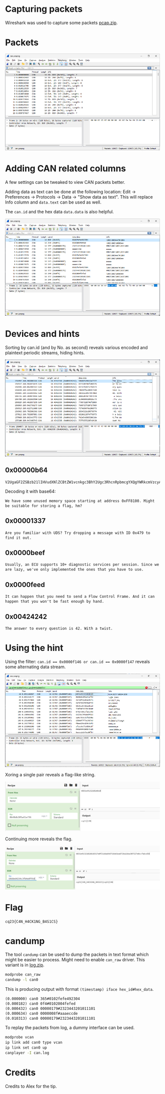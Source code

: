 # Capturing packets

Wireshark was used to capture some packets [pcap.zip](workdir/pcap.zip).

# Packets

![](screenshots/1.png)

# Adding CAN related columns

A few settings can be tweaked to view CAN packets better.

Adding data as text can be done at the following location: Edit -> Preferences -> Protocols -> Data -> "Show data as text". This will replace Info column and `data.text` can be used as well.

The `can.id` and the hex data `data.data` is also helpful.

![](screenshots/2.png)

# Devices and hints

Sorting by can.id (and by No. as second) reveals various encoded and plaintext periodic streams, hiding hints.

![](screenshots/3.png)

## 0x00000b64
```
V2UgaGF2ZSBzb21lIHVudXNlZCBtZW1vcnkgc3BhY2Ugc3RhcnRpbmcgYXQgYWRkcmVzcyAweEZGODEwMC4gTWlnaHQgYmUgc3VpdGFibGUgZm9yIHN0b3JpbmcgYSBmbGFnLCBobT8=  
```
Decoding it with base64:
```
We have some unused memory space starting at address 0xFF8100. Might be suitable for storing a flag, hm?
```

## 0x00001337
```
Are you familiar with UDS? Try dropping a message with ID 0x479 to find it out.
```

## 0x0000beef
```
Usually, an ECU supports 10+ diagnostic services per session. Since we are lazy, we've only implemented the ones that you have to use.
```

## 0x0000feed
```
It can happen that you need to send a Flow Control Frame. And it can happen that you won't be fast enough by hand.
```

## 0x00424242
```
The answer to every question is 42. With a twist.
```

# Using the hint
Using the filter: `can.id == 0x0000f146 or can.id == 0x0000f147` reveals some alternating data stream.

![](screenshots/4.png)

Xoring a single pair reveals a flag-like string.

![](screenshots/5.png)

Continuing more reveals the flag.

![](screenshots/6.png)

# Flag
`cq23{C4N_H4CK1NG_B4S1CS}`

# candump 
The tool `candump` can be used to dump the packets in text format which might be easier to process. Might need to enable `can_raw` driver. This variant is in [log.zip](workdir/log.zip).

```bash
modprobe can_raw
candump -l can0
```

This is producing output with format `(timestamp) iface hex_id#hex_data`.

```
(0.000000) can0 365#0102fefe492304
(0.000182) can0 0f4#0102004fefed
(0.000432) can0 00000179#2323443201011101
(0.000634) can0 0000008f#aaaeccde
(0.010313) can0 00000179#2323443201011101
```

To replay the packets from log, a dummy interface can be used.

```bash
modprobe vcan
ip link add can0 type vcan
ip link set can0 up
canplayer -I can.log
```

# Credits

Credits to Alex for the tip.